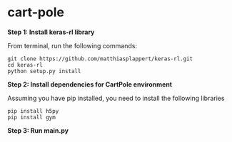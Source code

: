 # cart-pole

**Step 1: Install keras-rl library**

From terminal, run the following commands:
```
git clone https://github.com/matthiasplappert/keras-rl.git
cd keras-rl
python setup.py install
```

**Step 2: Install dependencies for CartPole environment**

Assuming you have pip installed, you need to install the following libraries
```
pip install h5py
pip install gym
```

**Step 3: Run main.py**